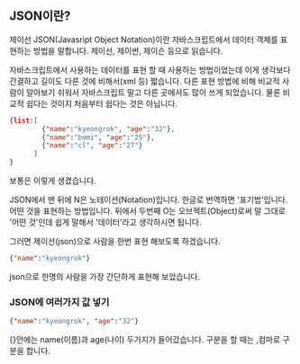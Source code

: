 ## JSON이란?
제이선 JSON(Javasript Object Notation)이란 자바스크립트에서 데이터 객체를 표현하는 방법을 말합니다. 제이선, 제이썬, 제이슨 등으로 읽습니다.

자바스크립트에서 사용하는 데이터를 표현 할 때 사용하는 방법이었는데 이게 생각보다 간결하고 길이도 다른 것에 비해서(xml 등) 짧습니다. 다른 표현 방법에 비해 비교적 사람이 알아보기 쉬워서 자바스크립트 말고 다른 곳에서도 많이 쓰게 되었습니다. 물론 비교적 쉽다는 것이지 처음부터 쉽다는 것은 아닙니다.

```json
{list:[
        {"name":"kyeongrok", "age":"32"},
        {"name":"bomi", "age":"25"},
        {"name":"cl", "age":"27"}
      ]
}
```
보통은 이렇게 생겼습니다.

JSON에서 맨 뒤에 N은 노테이션(Notation)입니다. 한글로 번역하면 '표기법'입니다. 어떤 것을 표현하는 방법입니다. 뒤에서 두번째 O는 오브젝트(Object)로써 말 그대로 '어떤 것'인데 쉽게 말해서 '데이터'라고 생각하시면 됩니다.

그러면 제이선(json)으로 사람을 한번 표현 해보도록 하겠습니다.

```json
{"name":"kyeongrok"}
```
json으로 한명의 사람을 가장 간단하게 표현해 보았습니다.

### JSON에 여러가지 값 넣기
```json
{"name":"kyeongrok", "age":"32"}
```


{}안에는 name(이름)과 age(나이) 두가지가 들어갔습니다. 구분을 할 때는 ,컴마로 구분을 합니다.
